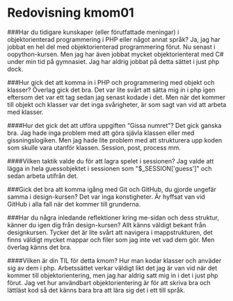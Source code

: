 ---
---
Redovisning kmom01
=========================


###Har du tidigare kunskaper (eller förutfattade meningar) i objektorienterad programmering i PHP eller något annat språk?
Ja, jag har jobbat en hel del med objektorienterad programmering förut. Nu senast i oopython-kursen. Men jag har även jobbat mycket objektorienterat 
med C# under min tid på gymnasiet. Jag har aldrig jobbat på detta sättet i just php dock.

###Hur gick det att komma in i PHP och programmering med objekt och klasser?
Överlag gick det bra. Det var lite svårt att sätta mig in i php igen eftersom det var ett tag sedan jag senast kodade i det.
Men när det kommer till objekt och klasser var det inga svårigheter, är som sagt van vid att arbeta med klasser.

####Hur det gick det att utföra uppgiften “Gissa numret”?
Det gick ganska bra. Jag hade inga problem med att göra sjävla klassen eller med gissningslogiken. Men jag hade lite problem med att strukturera upp 
koden som skulle vara utanför klassen. Session, post, process mm.

####Vilken taktik valde du för att lagra spelet i sessionen?
Jag valde att lägga in hela guessobjektet i sessionen som "$_SESSION['guess']" och sedan arbeta utifrån det.

###Gick det bra att komma igång med Git och GitHub, du gjorde ungefär samma i design-kursen?
Det var inga konstigheter. Är hyffsat van vid GitHub i alla fall när det kommer till grunderna.

###Har du några inledande reflektioner kring me-sidan och dess struktur, känner du igen dig från design-kursen?
Allt känns väldigt bekant från designkursen. Tycker det är lite svårt att navigera i mappstrukturen, det finns väldigt mycket mappar och filer som jag inte 
vet vad dem gör. Men överlag känns det bra.

####Vilken är din TIL för detta kmom?
Hur man kodar klasser och anväder sig av dem i php. Arbetssättet verkar väldigt likt det jag är van vid när det kommer till objektorientering, men jag har aldrig 
satt mig in i det i just php förut. Jag vet hur användbart objektorientering är för att skriva bra och lättläst kod så det känns bara bra att lära sig det 
i ett till språk.
